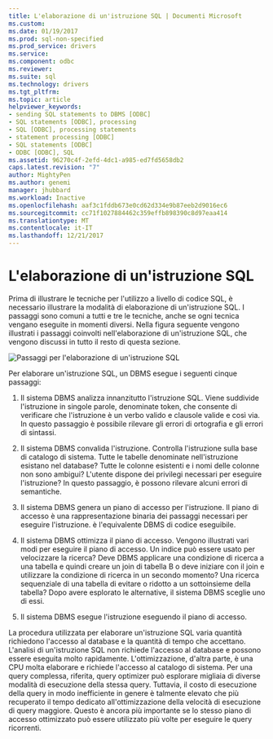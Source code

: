 ```yaml
---
title: L'elaborazione di un'istruzione SQL | Documenti Microsoft
ms.custom: 
ms.date: 01/19/2017
ms.prod: sql-non-specified
ms.prod_service: drivers
ms.service: 
ms.component: odbc
ms.reviewer: 
ms.suite: sql
ms.technology: drivers
ms.tgt_pltfrm: 
ms.topic: article
helpviewer_keywords:
- sending SQL statements to DBMS [ODBC]
- SQL statements [ODBC], processing
- SQL [ODBC], processing statements
- statement processing [ODBC]
- SQL statements [ODBC]
- ODBC [ODBC], SQL
ms.assetid: 96270c4f-2efd-4dc1-a985-ed7fd5658db2
caps.latest.revision: "7"
author: MightyPen
ms.author: genemi
manager: jhubbard
ms.workload: Inactive
ms.openlocfilehash: aaf3c1fddb673e0cd62d334e9b87eeb2d9016ec6
ms.sourcegitcommit: cc71f1027884462c359effb898390c8d97eaa414
ms.translationtype: MT
ms.contentlocale: it-IT
ms.lasthandoff: 12/21/2017
---
```

# <a name="processing-a-sql-statement"></a>L'elaborazione di un'istruzione SQL
Prima di illustrare le tecniche per l'utilizzo a livello di codice SQL, è necessario illustrare la modalità di elaborazione di un'istruzione SQL. I passaggi sono comuni a tutti e tre le tecniche, anche se ogni tecnica vengano eseguite in momenti diversi. Nella figura seguente vengono illustrati i passaggi coinvolti nell'elaborazione di un'istruzione SQL, che vengono discussi in tutto il resto di questa sezione.  
  
 ![Passaggi per l'elaborazione di un'istruzione SQL](../../odbc/reference/media/pr01.gif "pr01")  
  
 Per elaborare un'istruzione SQL, un DBMS esegue i seguenti cinque passaggi:  
  
1.  Il sistema DBMS analizza innanzitutto l'istruzione SQL. Viene suddivide l'istruzione in singole parole, denominate token, che consente di verificare che l'istruzione è un verbo valido e clausole valide e così via. In questo passaggio è possibile rilevare gli errori di ortografia e gli errori di sintassi.  
  
2.  Il sistema DBMS convalida l'istruzione. Controlla l'istruzione sulla base di catalogo di sistema. Tutte le tabelle denominate nell'istruzione esistano nel database? Tutte le colonne esistenti e i nomi delle colonne non sono ambigui? L'utente dispone dei privilegi necessari per eseguire l'istruzione? In questo passaggio, è possono rilevare alcuni errori di semantiche.  
  
3.  Il sistema DBMS genera un piano di accesso per l'istruzione. Il piano di accesso è una rappresentazione binaria dei passaggi necessari per eseguire l'istruzione. è l'equivalente DBMS di codice eseguibile.  
  
4.  Il sistema DBMS ottimizza il piano di accesso. Vengono illustrati vari modi per eseguire il piano di accesso. Un indice può essere usato per velocizzare la ricerca? Deve DBMS applicare una condizione di ricerca a una tabella e quindi creare un join di tabella B o deve iniziare con il join e utilizzare la condizione di ricerca in un secondo momento? Una ricerca sequenziale di una tabella di evitare o ridotto a un sottoinsieme della tabella? Dopo avere esplorato le alternative, il sistema DBMS sceglie uno di essi.  
  
5.  Il sistema DBMS esegue l'istruzione eseguendo il piano di accesso.  
  
 La procedura utilizzata per elaborare un'istruzione SQL varia quantità richiedono l'accesso al database e la quantità di tempo che accettano. L'analisi di un'istruzione SQL non richiede l'accesso al database e possono essere eseguita molto rapidamente. L'ottimizzazione, d'altra parte, è una CPU molta elaborare e richiede l'accesso al catalogo di sistema. Per una query complessa, riferita, query optimizer può esplorare migliaia di diverse modalità di esecuzione della stessa query. Tuttavia, il costo di esecuzione della query in modo inefficiente in genere è talmente elevato che più recuperato il tempo dedicato all'ottimizzazione della velocità di esecuzione di query maggiore. Questo è ancora più importante se lo stesso piano di accesso ottimizzato può essere utilizzato più volte per eseguire le query ricorrenti.
